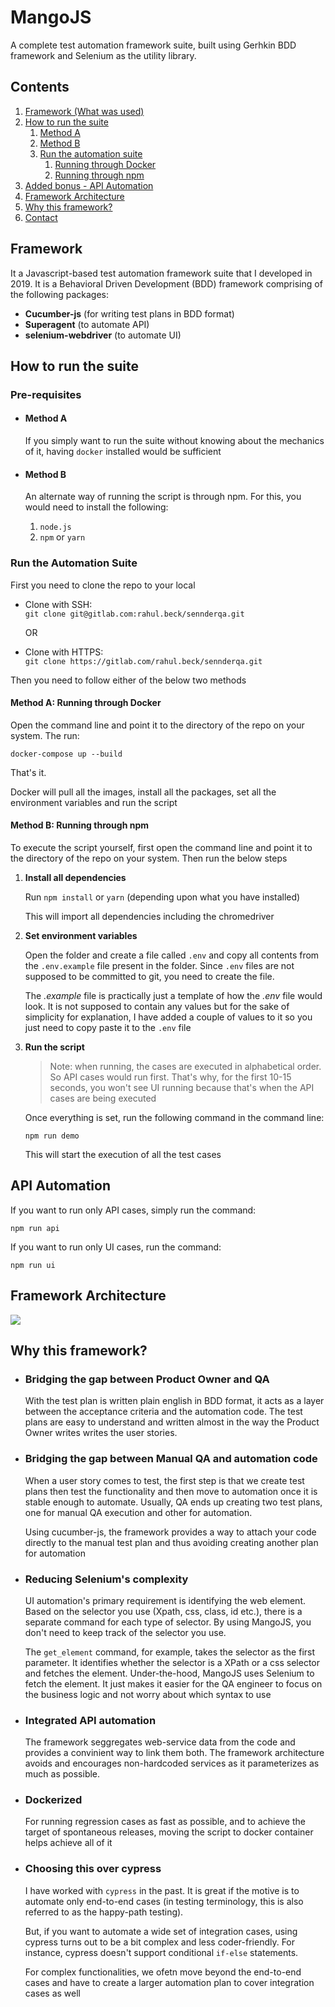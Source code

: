 # MangoJS
A complete test automation framework suite, built using Gerhkin BDD framework and Selenium as the utility library. 

## Contents
1. [Framework (What was used)](#Framework)
2. [How to run the suite](#How-to-run-the-suite)
    1. [Method A](#Method-A)
    2. [Method B](#Method-B)
    3. [Run the automation suite](#Run-the-Automation-Suite)
       1. [Running through Docker](#Running-through-Docker)
       2. [Running through npm](#Running-through-npm)
3. [Added bonus - API Automation](#API-Automation)
4. [Framework Architecture](#Framework-Architecture)
5. [Why this framework?](#Why-this-framework?)
6. [Contact](#Contact)

## **Framework**
It a Javascript-based test automation framework suite that I developed in 2019. It is a Behavioral Driven Development (BDD) framework comprising of the following packages:
- **Cucumber-js** (for writing test plans in BDD format)
- **Superagent** (to automate API)
- **selenium-webdriver** (to automate UI)

## **How to run the suite**
### **Pre-requisites**
- #### **Method A**
    If you simply want to run the suite without knowing about the mechanics of it, having `docker` installed would be sufficient

- #### **Method B**  
    An alternate way of running the script is through npm. For this, you would need to install the following:
    1. `node.js`
    2. `npm` or `yarn` 

### **Run the Automation Suite**
First you need to clone the repo to your local
- Clone with SSH:     
    `git clone git@gitlab.com:rahul.beck/sennderqa.git`

    OR

- Clone with HTTPS:     
    `git clone https://gitlab.com/rahul.beck/sennderqa.git`

Then you need to follow either of the below two methods
#### **Method A**: Running through Docker
Open the command line and point it to the directory of the repo on your system. The run:
    
    docker-compose up --build
That's it.

Docker will pull all the images, install all the packages, set all the environment variables and run the script

#### **Method B**: Running through npm
To execute the script yourself, first open the command line and point it to the directory of the repo on your system. Then run the below steps

1. **Install all dependencies**
    
    Run `npm install` or `yarn` (depending upon what you have installed)
    
    This will import all dependencies including the chromedriver
2. **Set environment variables**
    
    Open the folder and create a file called `.env` and copy all contents from the `.env.example` file present in the folder. Since `.env` files are not supposed to be committed to git, you need to create the file.

    The *.example* file is practically just a template of how the *.env* file would look. It is not supposed to contain any values but for the sake of simplicity for explanation, I have added a couple of values to it so you just need to copy paste it to the `.env` file
3. **Run the script**

    > Note: when running, the cases are executed in alphabetical order. So API cases would run first. That's why, for the first 10-15 seconds, you won't see UI running because that's when the API cases are being executed
    
    Once everything is set, run the following command in the command line:

    `npm run demo`

    This will start the execution of all the test cases

## **API Automation**

If you want to run only API cases, simply run the command:
    
    npm run api

If you want to run only UI cases, run the command:

    npm run ui

## **Framework Architecture**
![](architecture.png)

## **Why this framework?**
- ### **Bridging the gap between Product Owner and QA**
    With the test plan is written plain english in BDD format, it acts as a layer between the acceptance criteria and the automation code. The test plans are easy to understand and written almost in the way the Product Owner writes writes the user stories. 

- ### **Bridging the gap between Manual QA and automation code**
    When a user story comes to test, the first step is that we create test plans then test the functionality and then move to automation once it is stable enough to automate. Usually, QA ends up creating two test plans, one for manual QA execution and other for automation. 

    Using cucumber-js, the framework provides a way to attach your code directly to the manual test plan and thus avoiding creating another plan for automation 

- ### **Reducing Selenium's complexity**
    UI automation's primary requirement is identifying the web element. Based on the selector you use (Xpath, css, class, id etc.), there is a separate command for each type of selector. By using MangoJS, you don't need to keep track of the selector you use. 
    
    The `get_element` command, for example, takes the selector as the first parameter. It identifies whether the selector is a XPath or a css selector and fetches the element. Under-the-hood, MangoJS uses Selenium to fetch the element. It just makes it easier for the QA engineer to focus on the business logic and not worry about which syntax to use

- ### **Integrated API automation**
    The framework seggregates web-service data from the code and provides a convinient way to link them both. The framework architecture avoids and encourages non-hardcoded services as it parameterizes as much as possible.

- ### **Dockerized**
    For running regression cases as fast as possible, and to achieve the target of spontaneous releases, moving the script to docker container helps achieve all of it

- ### **Choosing this over cypress**
    I have worked with `cypress` in the past. It is great if the motive is to automate only end-to-end cases (in testing terminology, this is also referred to as the happy-path testing).
    
    But, if you want to automate a wide set of integration cases, using cypress turns out to be a bit complex and less coder-friendly. For instance, cypress doesn't support conditional `if-else` statements. 

    For complex functionalities, we ofetn move beyond the end-to-end cases and have to create a larger automation plan to cover integration cases as well

